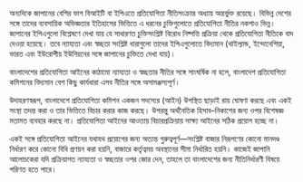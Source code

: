 অন্যদিকে জাপানের বেশির ভাগ বিআইটি বা ইপিএতে প্রতিযোগিতা নীতিসংক্রান্ত অধ্যায় অন্তর্ভুক্ত রয়েছে। বিভিন্ন দেশের সঙ্গে তাদের ব্যবসায়িক অভিজ্ঞতার ইতিহাসের ভিত্তিতে এ ধরনের চুক্তিগুলোতে প্রতিযোগিতা নীতির নকশাও ভিন্ন। জাপানের ইপিএগুলো বিশ্লেষণে দেখা যায় যে সাধারণত চুক্তিসংশ্লিষ্ট বিরোধ নিষ্পত্তি প্রক্রিয়া থেকে প্রতিযোগিতা নীতিকে বাদ দেওয়া হয়েছে। তবে ন্যায্যতা এবং স্বচ্ছতা সংশ্লিষ্ট ধারাগুলো তাদের ইপিএগুলোতে বিদ্যমান (থাইল্যান্ড, ইন্দোনেশিয়া, ভারত এবং ইউরোপীয় ইউনিয়নের সঙ্গে জাপানের চুক্তিতে দেখা যায়)।

বাংলাদেশের প্রতিযোগিতা আইনের কাঠামো ন্যায্যতা ও স্বচ্ছতার নীতির সঙ্গে সাংঘর্ষিক না হলে, বাংলাদেশ প্রতিযোগিতা কমিশনের বিদ্যমান বেশ কিছু কার্যধারা এসব নীতির সঙ্গে অসামঞ্জস্যপূর্ণ।

উদাহরণস্বরূপ, বাংলাদেশে প্রতিযোগিতা কমিশন একজন সদস্যের (আইন) উপস্থিত ছাড়াই রায় ঘোষণা করছে এবং একই সংস্থা তদন্ত করা ও তার ভিত্তিতে বিচার করার কাজ করছে। উপরন্তু অর্থনৈতিক হিসাব–নিকাশের জন্য ওপর বিশেষজ্ঞ মতামত ব্যবহার করছে না। প্রতিযোগিতা আইনের আওতায় বিচারপ্রক্রিয়ায় সাক্ষ্য আইনের সঠিক প্রয়োগ হচ্ছে না।

একই সঙ্গে প্রতিযোগিতা আইনের যথাযথ প্রয়োগের জন্য অত্যন্ত গুরুত্বপূর্ণ—সংশ্লিষ্ট বাজার নিরূপণের কোনো মানদণ্ড নির্ধারণ করে কোনো বিধি প্রণয়ন করা হয়নি, বাজারে কর্তৃত্বময় অবস্থানের সীমা নির্ধারিত হয়নি। কাজেই জাপানি আলোচকেরা যদি প্রক্রিয়াগত ন্যায্যতা ও স্বচ্ছতার ওপর জোর দেন, তাহলে তা বাংলাদেশের জন্য নীতিনির্ধারণী বিষয়ে পরিণত হতে পারে।
